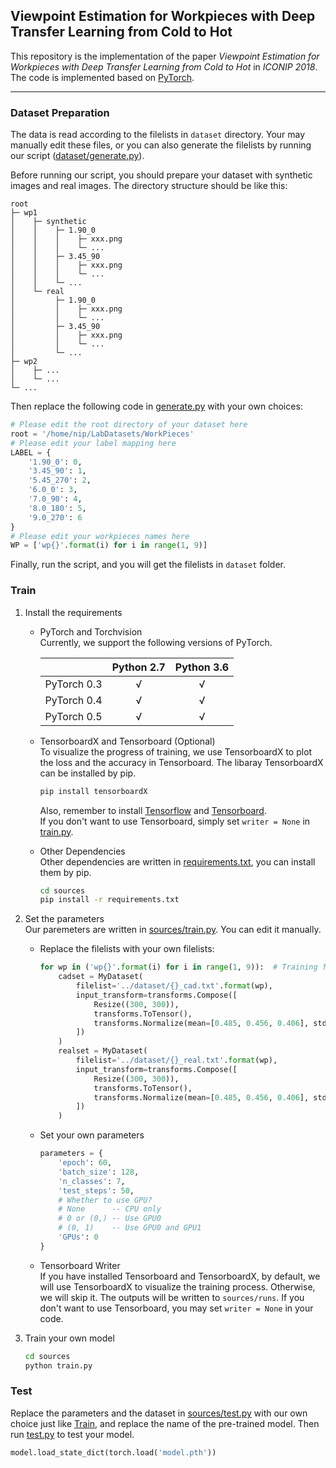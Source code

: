 Viewpoint Estimation for Workpieces with Deep Transfer Learning from Cold to Hot
----------------------------------------

This repository is the implementation of the paper *Viewpoint Estimation for Workpieces with Deep Transfer Learning from Cold to Hot* in *ICONIP 2018*. The code is implemented based on [PyTorch](https://pytorch.org/).

----------------------------------------

### Dataset Preparation

The data is read according to the filelists in `dataset` directory. Your may manually edit these files, or you can also generate the filelists by running our script ([dataset/generate.py](dataset/generate.py)).

Before running our script, you should prepare your dataset with synthetic images and real images. The directory structure should be like this:  
```
root
├─ wp1
│    ├─ synthetic
│    │    ├─ 1.90_0
│    │    │    ├─ xxx.png
│    │    │    └─ ...
│    │    ├─ 3.45_90
│    │    │    ├─ xxx.png
│    │    │    └─ ...
│    │    └─ ...
│    └─ real
│         ├─ 1.90_0
│         │    ├─ xxx.png
│         │    └─ ...
│         ├─ 3.45_90
│         │    ├─ xxx.png
│         │    └─ ...
│         └─ ...
├─ wp2
│    ├─ ...
│    └─ ...
└─ ...
```

Then replace the following code in [generate.py](dataset/generate.py) with your own choices:   
```python
# Please edit the root directory of your dataset here
root = '/home/nip/LabDatasets/WorkPieces'
# Please edit your label mapping here
LABEL = {
    '1.90_0': 0,
    '3.45_90': 1,
    '5.45_270': 2,
    '6.0_0': 3,
    '7.0_90': 4,
    '8.0_180': 5,
    '9.0_270': 6
}
# Please edit your workpieces names here
WP = ['wp{}'.format(i) for i in range(1, 9)]
```

Finally, run the script, and you will get the filelists in `dataset` folder.

### Train

1. Install the requirements  
    - PyTorch and Torchvision  
        Currently, we support the following versions of PyTorch.

        |             | Python 2.7 | Python 3.6 |
        |:-----------:|:----------:|:----------:|
        | PyTorch 0.3 |      √     |      √     |
        | PyTorch 0.4 |      √     |      √     |
        | PyTorch 0.5 |      √     |      √     |

    - TensorboardX and Tensorboard (Optional)  
        To visualize the progress of training, we use TensorboardX to plot the loss and the accuracy in Tensorboard. The libaray TensorboardX can be installed by pip.  
        ```bash
        pip install tensorboardX
        ```  
        Also, remember to install [Tensorflow](https://www.tensorflow.org) and [Tensorboard](https://www.tensorflow.org/programmers_guide/summaries_and_tensorboard).  
        If you don't want to use Tensorboard, simply set `writer = None` in [train.py](sources/train.py).
    - Other Dependencies  
        Other dependencies are written in [requirements.txt](sources/requirements.txt), you can install them by pip.  
        ```bash
        cd sources
        pip install -r requirements.txt
        ```

2. Set the parameters  
    Our paremeters are written in [sources/train.py](sources/train.py). You can edit it manually.  
    - Replace the filelists with your own filelists:  
        ```python
        for wp in ('wp{}'.format(i) for i in range(1, 9)):  # Training from WP1 to WP8
            cadset = MyDataset(
                filelist='../dataset/{}_cad.txt'.format(wp),
                input_transform=transforms.Compose([
                    Resize((300, 300)),
                    transforms.ToTensor(),
                    transforms.Normalize(mean=[0.485, 0.456, 0.406], std=[0.229, 0.224, 0.225])
                ])
            )
            realset = MyDataset(
                filelist='../dataset/{}_real.txt'.format(wp),
                input_transform=transforms.Compose([
                    Resize((300, 300)),
                    transforms.ToTensor(),
                    transforms.Normalize(mean=[0.485, 0.456, 0.406], std=[0.229, 0.224, 0.225])
                ])
            )
        ```  
    - Set your own parameters  
        ```python
        parameters = {
            'epoch': 60,
            'batch_size': 128,
            'n_classes': 7,
            'test_steps': 50,
            # Whether to use GPU?
            # None      -- CPU only
            # 0 or (0,) -- Use GPU0
            # (0, 1)    -- Use GPU0 and GPU1
            'GPUs': 0
        }
        ```  
    - Tensorboard Writer  
    If you have installed Tensorboard and TensorboardX, by default, we will use TensorboardX to visualize the training process. Otherwise, we will skip it. The outputs will be written to `sources/runs`. If you don't want to use Tensorboard, you may set `writer = None` in your code.

3. Train your own model  
    ```bash
    cd sources
    python train.py
    ```

### Test

Replace the parameters and the dataset in [sources/test.py](sources/test.py) with our own choice just like [Train](#train), and replace the name of the pre-trained model. Then run [test.py](sources/test.py) to test your model.  
```python
model.load_state_dict(torch.load('model.pth'))
```  
